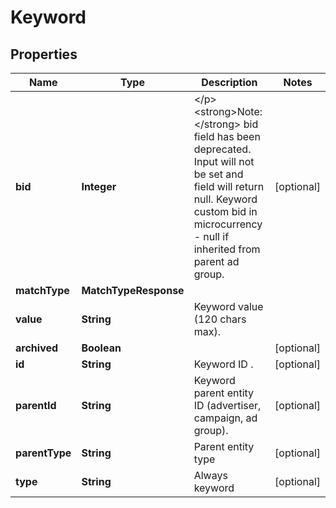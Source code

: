 

# Keyword


## Properties

| Name | Type | Description | Notes |
|------------ | ------------- | ------------- | -------------|
|**bid** | **Integer** | &lt;/p&gt;&lt;strong&gt;Note:&lt;/strong&gt; bid field has been deprecated. Input will not be set and field will return null. Keyword custom bid in microcurrency - null if inherited from parent ad group. |  [optional] |
|**matchType** | **MatchTypeResponse** |  |  |
|**value** | **String** | Keyword value (120 chars max). |  |
|**archived** | **Boolean** |  |  [optional] |
|**id** | **String** | Keyword ID . |  [optional] |
|**parentId** | **String** | Keyword parent entity ID (advertiser, campaign, ad group). |  [optional] |
|**parentType** | **String** | Parent entity type |  [optional] |
|**type** | **String** | Always keyword |  [optional] |



